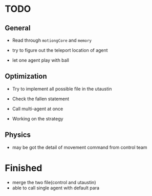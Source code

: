 # TODO

## General

 - Read through `motiongCore` and `memory`

 - try to figure out the teleport location of agent

 - let one agent play with ball

## Optimization
 - Try to implement all possible file in the utaustin

 - Check the fallen statement

 - Call multi-agent at once

 - Working on the strategy

## Physics
 - may be got the detail of movement command from control team


# Finished

 - merge the two file(control and utaustin)
 - able to call single agent with default para
